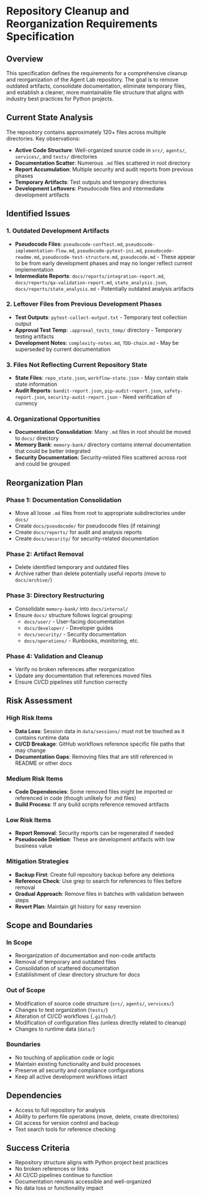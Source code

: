# Repository Cleanup and Reorganization Requirements Specification

## Overview
This specification defines the requirements for a comprehensive cleanup and reorganization of the Agent Lab repository. The goal is to remove outdated artifacts, consolidate documentation, eliminate temporary files, and establish a cleaner, more maintainable file structure that aligns with industry best practices for Python projects.

## Current State Analysis
The repository contains approximately 120+ files across multiple directories. Key observations:

- **Active Code Structure**: Well-organized source code in `src/`, `agents/`, `services/`, and `tests/` directories
- **Documentation Scatter**: Numerous `.md` files scattered in root directory
- **Report Accumulation**: Multiple security and audit reports from previous phases
- **Temporary Artifacts**: Test outputs and temporary directories
- **Development Leftovers**: Pseudocode files and intermediate development artifacts

## Identified Issues

### 1. Outdated Development Artifacts
- **Pseudocode Files**: `pseudocode-conftest.md`, `pseudocode-implementation-flow.md`, `pseudocode-pytest-ini.md`, `pseudocode-readme.md`, `pseudocode-test-structure.md`, `pseudocode.md` - These appear to be from early development phases and may no longer reflect current implementation
- **Intermediate Reports**: `docs/reports/integration-report.md`, `docs/reports/qa-validation-report.md`, `state_analysis.json`, `docs/reports/state_analysis.md` - Potentially outdated analysis artifacts

### 2. Leftover Files from Previous Development Phases
- **Test Outputs**: `pytest-collect-output.txt` - Temporary test collection output
- **Approval Test Temp**: `.approval_tests_temp/` directory - Temporary testing artifacts
- **Development Notes**: `complexity-notes.md`, `TDD-chain.md` - May be superseded by current documentation

### 3. Files Not Reflecting Current Repository State
- **State Files**: `repo_state.json`, `workflow-state.json` - May contain stale state information
- **Audit Reports**: `bandit-report.json`, `pip-audit-report.json`, `safety-report.json`, `security-audit-report.json` - Need verification of currency

### 4. Organizational Opportunities
- **Documentation Consolidation**: Many `.md` files in root should be moved to `docs/` directory
- **Memory Bank**: `memory-bank/` directory contains internal documentation that could be better integrated
- **Security Documentation**: Security-related files scattered across root and could be grouped

## Reorganization Plan

### Phase 1: Documentation Consolidation
- Move all loose `.md` files from root to appropriate subdirectories under `docs/`
- Create `docs/pseudocode/` for pseudocode files (if retaining)
- Create `docs/reports/` for audit and analysis reports
- Create `docs/security/` for security-related documentation

### Phase 2: Artifact Removal
- Delete identified temporary and outdated files
- Archive rather than delete potentially useful reports (move to `docs/archive/`)

### Phase 3: Directory Restructuring
- Consolidate `memory-bank/` into `docs/internal/`
- Ensure `docs/` structure follows logical grouping:
  - `docs/user/` - User-facing documentation
  - `docs/developer/` - Developer guides
  - `docs/security/` - Security documentation
  - `docs/operations/` - Runbooks, monitoring, etc.

### Phase 4: Validation and Cleanup
- Verify no broken references after reorganization
- Update any documentation that references moved files
- Ensure CI/CD pipelines still function correctly

## Risk Assessment

### High Risk Items
- **Data Loss**: Session data in `data/sessions/` must not be touched as it contains runtime data
- **CI/CD Breakage**: GitHub workflows reference specific file paths that may change
- **Documentation Gaps**: Removing files that are still referenced in README or other docs

### Medium Risk Items
- **Code Dependencies**: Some removed files might be imported or referenced in code (though unlikely for .md files)
- **Build Process**: If any build scripts reference removed artifacts

### Low Risk Items
- **Report Removal**: Security reports can be regenerated if needed
- **Pseudocode Deletion**: These are development artifacts with low business value

### Mitigation Strategies
- **Backup First**: Create full repository backup before any deletions
- **Reference Check**: Use grep to search for references to files before removal
- **Gradual Approach**: Remove files in batches with validation between steps
- **Revert Plan**: Maintain git history for easy reversion

## Scope and Boundaries

### In Scope
- Reorganization of documentation and non-code artifacts
- Removal of temporary and outdated files
- Consolidation of scattered documentation
- Establishment of clear directory structure for docs

### Out of Scope
- Modification of source code structure (`src/`, `agents/`, `services/`)
- Changes to test organization (`tests/`)
- Alteration of CI/CD workflows (`.github/`)
- Modification of configuration files (unless directly related to cleanup)
- Changes to runtime data (`data/`)

### Boundaries
- No touching of application code or logic
- Maintain existing functionality and build processes
- Preserve all security and compliance configurations
- Keep all active development workflows intact

## Dependencies
- Access to full repository for analysis
- Ability to perform file operations (move, delete, create directories)
- Git access for version control and backup
- Text search tools for reference checking

## Success Criteria
- Repository structure aligns with Python project best practices
- No broken references or links
- All CI/CD pipelines continue to function
- Documentation remains accessible and well-organized
- No data loss or functionality impact